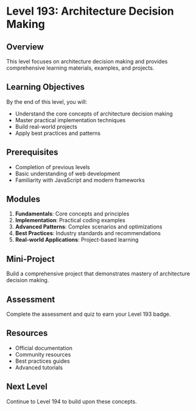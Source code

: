 # Level 193: Architecture Decision Making

## Overview
This level focuses on architecture decision making and provides comprehensive learning materials, examples, and projects.

## Learning Objectives
By the end of this level, you will:
- Understand the core concepts of architecture decision making
- Master practical implementation techniques
- Build real-world projects
- Apply best practices and patterns

## Prerequisites
- Completion of previous levels
- Basic understanding of web development
- Familiarity with JavaScript and modern frameworks

## Modules
1. **Fundamentals**: Core concepts and principles
2. **Implementation**: Practical coding examples
3. **Advanced Patterns**: Complex scenarios and optimizations
4. **Best Practices**: Industry standards and recommendations
5. **Real-world Applications**: Project-based learning

## Mini-Project
Build a comprehensive project that demonstrates mastery of architecture decision making.

## Assessment
Complete the assessment and quiz to earn your Level 193 badge.

## Resources
- Official documentation
- Community resources
- Best practices guides
- Advanced tutorials

## Next Level
Continue to Level 194 to build upon these concepts.
